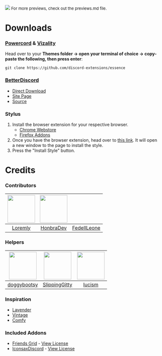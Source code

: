 <img src="https://discord-extensions.github.io/essence/assets/previews/theme-default-mix.png">
<font size="2">For more previews, check out the previews.md file.</font>

# Downloads
### **[Powercord](https://powercord.dev/) & [Vizality](https://vizality.com/)**
Head over to your **Themes folder -> open your terminal of choice -> copy-paste the following, then press enter**:
```
git clone https://github.com/discord-extensions/essence
```

### **[BetterDiscord](https://betterdiscord.app/)**
- [Direct Download](https://betterdiscord.app/Download?id=733)
- [Site Page](https://betterdiscord.app/theme/Essence)
- [Source](https://discord-extensions.github.io/essence/src/source.css)

### **Stylus**
1. Install the browser extension for your respective browser.
    - [Chrome Webstore](https://chrome.google.com/webstore/detail/stylus/clngdbkpkpeebahjckkjfobafhncgmne)
    - [Firefox Addons](https://addons.mozilla.org/en-US/firefox/addon/styl-us/)
2. Once you have the browser extension, head over to [this link](https://github.com/discord-extensions/essence/raw/main/clients/stylus/essence.user.css). It will open a new window to the page to install the style.
3. Press the "Install Style" button.

# Credits
### Contributors
|<a href="https://github.com/Loremly"><img src="https://avatars.githubusercontent.com/u/86319836?v=4" width="90px" height="90px"></a>|<a href="https://github.com/HonbraDev"><img src="https://avatars.githubusercontent.com/u/54026315?v=4" width="90px" height="90px"></a>|<a href="https://avatars.githubusercontent.com/u/38290480?v=4" width="90px" height="90px"></a>|
|:-:|:-:|:-:|
|[Loremly](https://github.com/Loremly)|[HonbraDev](https://github.com/HonbraDev)|[FedeIlLeone](https://github.com/FedeIlLeone)|

### Helpers
|<a href="https://github.com/doggybootsy"><img src="https://avatars.githubusercontent.com/u/71196819?v=4" width="90px" height="90px"></a>|<a href="https://github.com/SlippingGitty"><img src="https://avatars.githubusercontent.com/u/76500838?v=4" width="90px" height="90px"></a>|<a href="https://github.com/Iucism"><img src="https://avatars.githubusercontent.com/u/105166639?v=4" width="90px" height="90px"></a>|
|:-:|:-:|:-:|
|[doggybootsy](https://github.com/doggybootsy)|[SlippingGitty](https://github.com/SlippingGitty)|[Iucism](https://github.com/Iucism)|

### Inspiration
- [Lavender](https://github.com/Lavender-Discord/Lavender)
- [Vintage](https://github.com/leeprky/Vintage)
- [Comfy](https://github.com/Comfy-Themes/Discord)

### Included Addons
- [Friends Grid](https://github.com/CreArts-Community/Friends-Grid) - [View License](https://github.com/CreArts-Community/Friends-Grid/blob/master/license)
- [IconsaxDiscord](https://github.com/Lavender-Discord/IconsaxDiscord) - [View License](https://github.com/Lavender-Discord/IconsaxDiscord/blob/main/LICENSE)